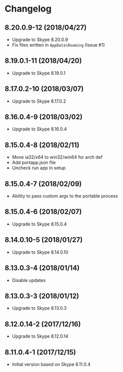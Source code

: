 # Changelog

## 8.20.0.9-12 (2018/04/27)

* Upgrade to Skype 8.20.0.9
* Fix files written in `AppData\Roaming` (Issue #1)

## 8.19.0.1-11 (2018/04/20)

* Upgrade to Skype 8.19.0.1

## 8.17.0.2-10 (2018/03/07)

* Upgrade to Skype 8.17.0.2

## 8.16.0.4-9 (2018/03/02)

* Upgrade to Skype 8.16.0.4

## 8.15.0.4-8 (2018/02/11)

* Move ia32/x64 to win32/win64 for arch def
* Add portapp.json file
* Uncheck run app in setup

## 8.15.0.4-7 (2018/02/09)

* Ability to pass custom args to the portable process

## 8.15.0.4-6 (2018/02/07)

* Upgrade to Skype 8.15.0.4

## 8.14.0.10-5 (2018/01/27)

* Upgrade to Skype 8.14.0.10

## 8.13.0.3-4 (2018/01/14)

* Disable updates

## 8.13.0.3-3 (2018/01/12)

* Upgrade to Skype 8.13.0.3

## 8.12.0.14-2 (2017/12/16)

* Upgrade to Skype 8.12.0.14

## 8.11.0.4-1 (2017/12/15)

* Initial version based on Skype 8.11.0.4
